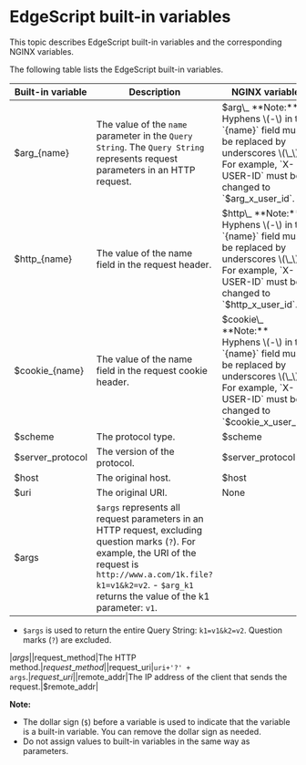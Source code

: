 # EdgeScript built-in variables

This topic describes EdgeScript built-in variables and the corresponding NGINX variables.

The following table lists the EdgeScript built-in variables.

|Built-in variable|Description|NGINX variable|
|-----------------|-----------|--------------|
|$arg\_\{name\}|The value of the `name` parameter in the `Query String`. The `Query String` represents request parameters in an HTTP request.|$arg\_ **Note:** Hyphens \(-\) in the `{name}` field must be replaced by underscores \(\_\). For example, `X-USER-ID` must be changed to `$arg_x_user_id`. |
|$http\_\{name\}|The value of the name field in the request header.|$http\_ **Note:** Hyphens \(-\) in the `{name}` field must be replaced by underscores \(\_\). For example, `X-USER-ID` must be changed to `$http_x_user_id`. |
|$cookie\_\{name\}|The value of the name field in the request cookie header.|$cookie\_ **Note:** Hyphens \(-\) in the `{name}` field must be replaced by underscores \(\_\). For example, `X-USER-ID` must be changed to `$cookie_x_user_id`. |
|$scheme|The protocol type.|$scheme|
|$server\_protocol|The version of the protocol.|$server\_protocol|
|$host|The original host.|$host|
|$uri|The original URI.|None|
|$args|`$args` represents all request parameters in an HTTP request, excluding question marks \(`?`\). For example, the URI of the request is `http://www.a.com/1k.file?k1=v1&k2=v2`. -   `$arg_k1` returns the value of the k1 parameter: `v1`.
-   `$args` is used to return the entire Query String: `k1=v1&k2=v2`. Question marks \(`?`\) are excluded.

|$args|
|$request\_method|The HTTP method.|$request\_method|
|$request\_uri|`uri+'?' + args`.|$request\_uri|
|$remote\_addr|The IP address of the client that sends the request.|$remote\_addr|

**Note:**

-   The dollar sign \(`$`\) before a variable is used to indicate that the variable is a built-in variable. You can remove the dollar sign as needed.
-   Do not assign values to built-in variables in the same way as parameters.

